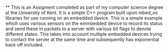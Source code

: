 **
This is an Assigment completed as part of my computer science degree at the University of Kent. It is a simple C++ program built upon mbed_os libraries for use running on an embedded device. This is a simple example which uses various sensors on the emmbedded device to record its status and send these in packets to a server with various bit flags to denote different states. This takes into account multiple embedded devices trying to contact the server at the same time and subsequently has exponential back off included.
